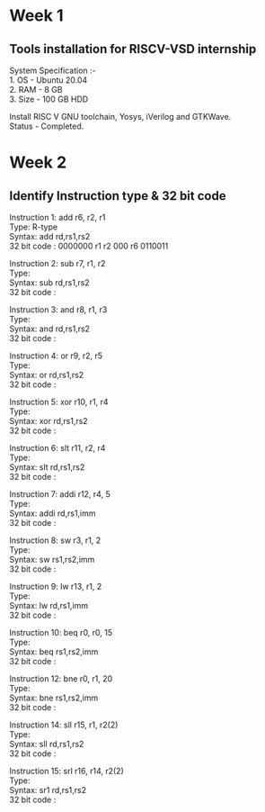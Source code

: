 # Week 1
## Tools installation for RISCV-VSD internship  
System Specification :-   
    1. OS - Ubuntu 20.04  
    2. RAM - 8 GB  
    3. Size - 100 GB HDD  

Install RISC V GNU toolchain, Yosys, iVerilog and GTKWave.  
Status - Completed.  

# Week 2
## Identify Instruction type & 32 bit code 
Instruction 1: add r6, r2, r1  
Type: R-type  
Syntax: add rd,rs1,rs2  
32 bit code : 0000000 r1 r2 000 r6 0110011  

Instruction 2: sub r7, r1, r2  
Type:   
Syntax: sub rd,rs1,rs2      
32 bit code :   

Instruction 3: and r8, r1, r3  
Type:   
Syntax: and rd,rs1,rs2       
32 bit code :   

Instruction 4: or r9, r2, r5  
Type:   
Syntax: or rd,rs1,rs2        
32 bit code :   

Instruction 5: xor r10, r1, r4  
Type:   
Syntax: xor rd,rs1,rs2     
32 bit code :   

Instruction 6: slt r11, r2, r4  
Type:   
Syntax: slt rd,rs1,rs2      
32 bit code :   

Instruction 7: addi r12, r4, 5  
Type:   
Syntax: addi rd,rs1,imm       
32 bit code :   

Instruction 8: sw r3, r1, 2  
Type:   
Syntax: sw rs1,rs2,imm       
32 bit code :   

Instruction 9: lw r13, r1, 2  
Type:   
Syntax: lw rd,rs1,imm      
32 bit code :   

Instruction 10: beq r0, r0, 15  
Type:   
Syntax: beq rs1,rs2,imm      
32 bit code :   

Instruction 12: bne r0, r1, 20  
Type:   
Syntax: bne rs1,rs2,imm      
32 bit code :   

Instruction 14: sll r15, r1, r2(2)  
Type:   
Syntax: sll rd,rs1,rs2     
32 bit code :   

Instruction 15: srl r16, r14, r2(2)  
Type:   
Syntax: sr1 rd,rs1,rs2     
32 bit code :   
